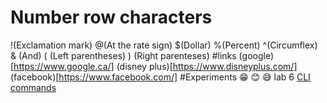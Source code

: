 # Number row characters
!(Exclamation mark)
@(At the rate sign)
$(Dollar)
%(Percent)
^(Circumflex)
& (And)
( (Left parentheses)
) (Right parenteses)
#links
(google)[https://www.google.ca/]
(disney plus)[https://www.disneyplus.com/]
(facebook)[https://www.facebook.com/]
#Experiments
😁
😊
😅
lab 6 [CLI commands](Docs/Cli.md)